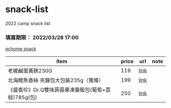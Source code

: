 # snack-list
2022 camp snack list 

### 填寫期限： 2022/03/28 17:00 
[pchome snack](https://24h.pchome.com.tw/region/DBAC)

| item  | price  | url  | note  |
|---|---|---|---|
| 老楊鹹蛋黃餅230G  |  119 | [link](https://24h.pchome.com.tw/prod/DBACA8-A9006W8S5)  |
| 北海鱈魚香絲 夾鍊包大包裝235g（寬條）|199|[link](https://24h.pchome.com.tw/prod/DBACHS-A90083MJN)|
|《盛香珍》Dr.Q雙味蒟蒻果凍量販包(葡萄+荔枝)785g(包)|250|[link](https://24h.pchome.com.tw/prod/DBCI38-A900B6YT)|
